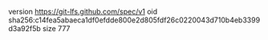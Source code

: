 version https://git-lfs.github.com/spec/v1
oid sha256:c14fea5abaeca1df0efdde800e2d805fdf26c0220043d710b4eb3399d3a92f5b
size 777
